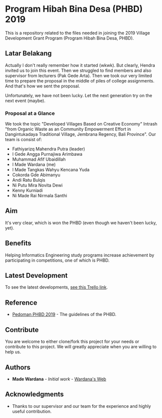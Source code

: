# Program Hibah Bina Desa (PHBD) 2019

This is a repository related to the files needed in joining the 2019 Village Development Grant Program (Program Hibah Bina Desa, PHBD).

## Latar Belakang

Actually I don't really remember how it started (wkwk). But clearly, Hendra invited us to join this event. Then we struggled to find members and also supervisor from lecturers (Pak Gede Arta). Then we took our very limited time to prepare the proposal in the middle of piles of college assignments. And that's how we sent the proposal. 

Unfortunately, we have not been lucky. Let the next generation try on the next event (maybe).

### Proposal at a Glance

We took the topic "Developed Villages Based on Creative Economy" Intrash "from Organic Waste as an Community Empowerment Effort in Dangintukadaya Traditional Village, Jembrana Regency, Bali Province". Our team is consist of: 
* Fathiyarizq Mahendra Putra (leader)
* I Gede Angga Purnajiwa Arimbawa   
* Muhammad Afif Ubaidillah   
* I Made Wardana (me)
* I Made Tangkas Wahyu Kencana Yuda 
* Cokorda Gde Abimanyu  
* Andi Ratu Bulqis
* Ni Putu Mira Novita Dewi        
* Kenny Kurniadi
* Ni Made Rai Nirmala Santhi   

## Aim

It's very clear, which is won the PHBD (even though we haven't been lucky, yet).

## Benefits

Helping Informatics Engineering study programs increase achievement by participating in competitions, one of which is PHBD.

## Latest Development

To see the latest developments, [see this Trello link](https://trello.com/b/p00BSj96).

## Reference

* [Pedoman PHBD 2019](http://phbd.ristekdikti.go.id/panduan/Pedoman-PHBD-2019.pdf) - The guidelines of the PHBD.

## Contribute

You are welcome to either clone/fork this project for your needs or contribute to this project. We will greatly appreciate when you are willing to help us.

## Authors

* **Made Wardana** - *Initial work* - [Wardana's Web](http://35.224.224.69)

## Acknowledgments

* Thanks to our supervisor and our team for the experience and highly useful contribution.
